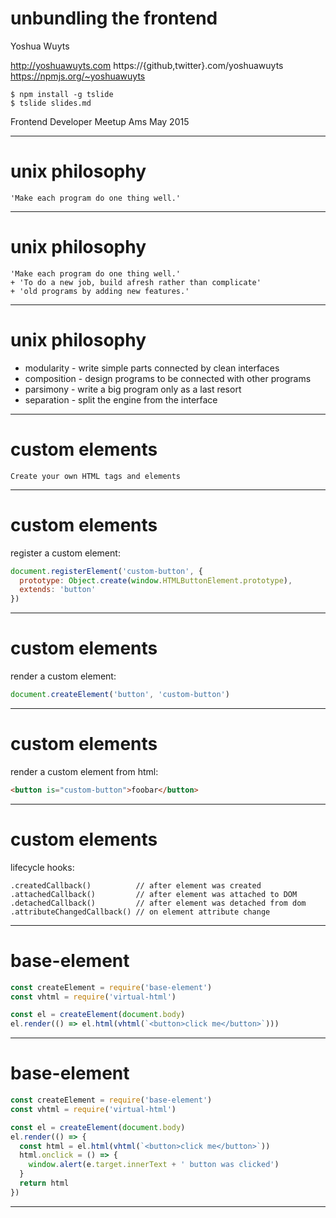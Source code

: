 # unbundling the frontend

Yoshua Wuyts

  http://yoshuawuyts.com
  https://{github,twitter}.com/yoshuawuyts
  https://npmjs.org/~yoshuawuyts

```
$ npm install -g tslide
$ tslide slides.md
```

Frontend Developer Meetup Ams May 2015

---

# unix philosophy

```
'Make each program do one thing well.'
```
---

# unix philosophy

```
'Make each program do one thing well.'
+ 'To do a new job, build afresh rather than complicate'
+ 'old programs by adding new features.'
```

---

# unix philosophy

- modularity - write simple parts connected by clean interfaces
- composition - design programs to be connected with other programs
- parsimony - write a big program only as a last resort
- separation - split the engine from the interface

---

# custom elements

```
Create your own HTML tags and elements
```

---

# custom elements

register a custom element:

``` js
document.registerElement('custom-button', {
  prototype: Object.create(window.HTMLButtonElement.prototype),
  extends: 'button'
})
```

---

# custom elements

render a custom element:

``` js
document.createElement('button', 'custom-button')
```

---

# custom elements

render a custom element from html:

``` html
<button is="custom-button">foobar</button>
```

---

# custom elements

lifecycle hooks:

```
.createdCallback()          // after element was created
.attachedCallback()         // after element was attached to DOM
.detachedCallback()         // after element was detached from dom
.attributeChangedCallback() // on element attribute change
```

---

# base-element

``` js
const createElement = require('base-element')
const vhtml = require('virtual-html')

const el = createElement(document.body)
el.render(() => el.html(vhtml(`<button>click me</button>`)))
```

---

# base-element

``` js
const createElement = require('base-element')
const vhtml = require('virtual-html')

const el = createElement(document.body)
el.render(() => {
  const html = el.html(vhtml(`<button>click me</button>`))
  html.onclick = () => {
    window.alert(e.target.innerText + ' button was clicked')
  }
  return html
})
```

---
